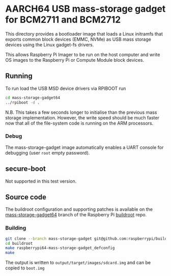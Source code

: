 # AARCH64 USB mass-storage gadget for BCM2711 and BCM2712

This directory provides a bootloader image that loads a Linux
initramfs that exports common block devices (EMMC, NVMe) as
USB mass storage devices using the Linux gadget-fs drivers.

This allows Raspberry Pi Imager to be run on the host computer
and write OS images to the Raspberry Pi or Compute Module block devices.

## Running
To run load the USB MSD device drivers via RPIBOOT run
```bash
cd mass-storage-gadget64
../rpiboot -d .

```
N.B. This takes a few seconds longer to initialise than the 
previous mass storage implementation. However, the write speed
should be much faster now that all of the file-system code
is running on the ARM processors.

### Debug
The mass-storage-gadget image automatically enables a UART console for debugging (user `root` empty password).

## secure-boot
Not supported in this test version.

## Source code
The buildroot configuration and supporting patches is available on
the [mass-storage-gadget64](https://github.com/raspberrypi/buildroot/tree/mass-storage-gadget64)
branch of the Raspberry Pi [buildroot](https://github.com/raspberrypi/buildroot) repo.

### Building
```bash
git clone --branch mass-storage-gadget git@github.com:raspberrypi/buildroot.git
cd buildroot
make raspberrypi64-mass-storage-gadget_defconfig
make
```

The output is written to `output/target/images/sdcard.img` and can be copied
to `boot.img`

